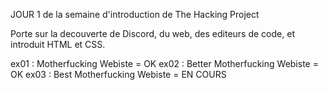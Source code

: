 JOUR 1 de la semaine d'introduction de The Hacking Project

Porte sur la decouverte de Discord, du web, des editeurs de code, et introduit HTML et CSS.

ex01 : Motherfucking Webiste = OK
ex02 : Better Motherfucking Webiste = OK
ex03 : Best Motherfucking Webiste = EN COURS